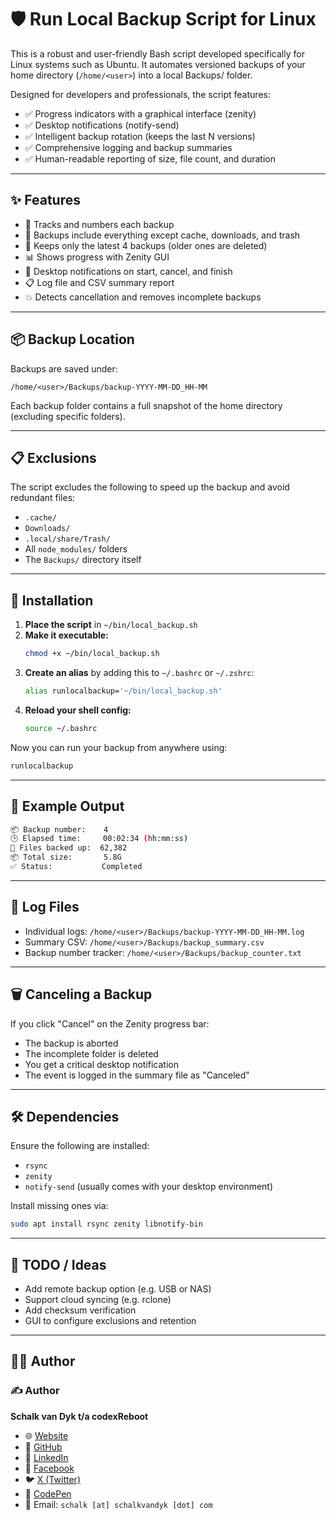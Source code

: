 # 🛡️ Run Local Backup Script for Linux

This is a robust and user-friendly Bash script developed specifically for Linux systems such as Ubuntu. It automates versioned backups of your home directory (`/home/<user>`) into a local Backups/ folder.

Designed for developers and professionals, the script features:

- ✅ Progress indicators with a graphical interface (zenity)
- ✅ Desktop notifications (notify-send)
- ✅ Intelligent backup rotation (keeps the last N versions)
- ✅ Comprehensive logging and backup summaries
- ✅ Human-readable reporting of size, file count, and duration

---

## ✨ Features

- 🧠 Tracks and numbers each backup
- 📁 Backups include everything except cache, downloads, and trash
- 🔁 Keeps only the latest 4 backups (older ones are deleted)
- 📊 Shows progress with Zenity GUI
- 🔔 Desktop notifications on start, cancel, and finish
- 📋 Log file and CSV summary report
- 💥 Detects cancellation and removes incomplete backups

---

## 📦 Backup Location

Backups are saved under:

```
/home/<user>/Backups/backup-YYYY-MM-DD_HH-MM
```

Each backup folder contains a full snapshot of the home directory (excluding specific folders).

---

## 📋 Exclusions

The script excludes the following to speed up the backup and avoid redundant files:

- `.cache/`
- `Downloads/`
- `.local/share/Trash/`
- All `node_modules/` folders
- The `Backups/` directory itself

---

## 🔧 Installation

1. **Place the script** in `~/bin/local_backup.sh`
2. **Make it executable:**
   ```bash
   chmod +x ~/bin/local_backup.sh
   ```
3. **Create an alias** by adding this to `~/.bashrc` or `~/.zshrc`:
   ```bash
   alias runlocalbackup='~/bin/local_backup.sh'
   ```
4. **Reload your shell config:**
   ```bash
   source ~/.bashrc
   ```

Now you can run your backup from anywhere using:

```bash
runlocalbackup
```

---

## 🧪 Example Output

```bash
📦 Backup number:    4
🕒 Elapsed time:     00:02:34 (hh:mm:ss)
📁 Files backed up:  62,382
📦 Total size:       5.8G
✅ Status:           Completed
```

---

## 📑 Log Files

- Individual logs: `/home/<user>/Backups/backup-YYYY-MM-DD_HH-MM.log`
- Summary CSV: `/home/<user>/Backups/backup_summary.csv`
- Backup number tracker: `/home/<user>/Backups/backup_counter.txt`

---

## 🗑️ Canceling a Backup

If you click "Cancel" on the Zenity progress bar:
- The backup is aborted
- The incomplete folder is deleted
- You get a critical desktop notification
- The event is logged in the summary file as "Canceled"

---

## 🛠️ Dependencies

Ensure the following are installed:

- `rsync`
- `zenity`
- `notify-send` (usually comes with your desktop environment)

Install missing ones via:

```bash
sudo apt install rsync zenity libnotify-bin
```

---

## 🧩 TODO / Ideas

- Add remote backup option (e.g. USB or NAS)
- Support cloud syncing (e.g. rclone)
- Add checksum verification
- GUI to configure exclusions and retention

---

## 🧑‍💻 Author

### ✍️ Author

**Schalk van Dyk t/a codexReboot**  
- 🌐 [Website](https://schalkvandyk.com)  
- 💼 [GitHub](https://github.com/codexReboot)  
- 👔 [LinkedIn](https://www.linkedin.com/in/codexreboot/) 
- 💬 [Facebook](https://facebook.com/codexReboot) 
- 🐦 [X (Twitter)](https://twitter.com/codexReboot)
- 🧪 [CodePen](https://codepen.io/codexReboot)    
- 📧 Email: `schalk [at] schalkvandyk [dot] com`
